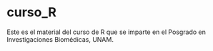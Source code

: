 # curso_R

Este es el material del curso de R que se imparte en el Posgrado en Investigaciones Biomédicas, UNAM.
